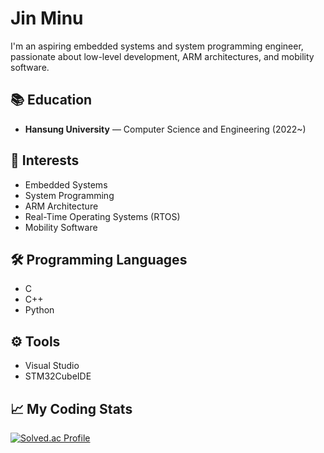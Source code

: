# Jin Minu

I'm an aspiring embedded systems and system programming engineer, passionate about low-level development, ARM architectures, and mobility software.

## 📚 Education
- **Hansung University** — Computer Science and Engineering (2022~)

## 🎯 Interests
- Embedded Systems
- System Programming
- ARM Architecture
- Real-Time Operating Systems (RTOS)
- Mobility Software

## 🛠️ Programming Languages
- C
- C++
- Python

## ⚙️ Tools
- Visual Studio
- STM32CubeIDE

## 📈 My Coding Stats
[![Solved.ac Profile](http://mazassumnida.wtf/api/v2/generate_badge?boj=s9430939)](https://solved.ac/s9430939/)
